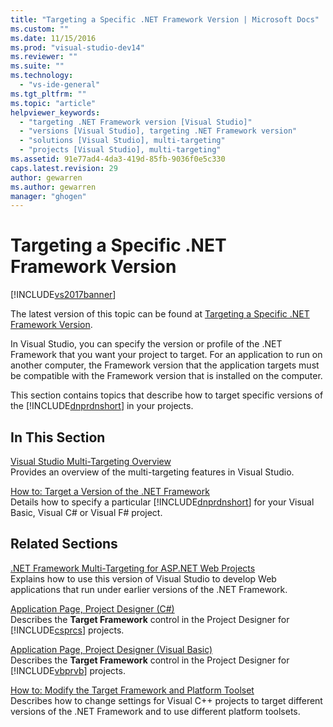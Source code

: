 ```yaml
---
title: "Targeting a Specific .NET Framework Version | Microsoft Docs"
ms.custom: ""
ms.date: 11/15/2016
ms.prod: "visual-studio-dev14"
ms.reviewer: ""
ms.suite: ""
ms.technology: 
  - "vs-ide-general"
ms.tgt_pltfrm: ""
ms.topic: "article"
helpviewer_keywords: 
  - "targeting .NET Framework version [Visual Studio]"
  - "versions [Visual Studio], targeting .NET Framework version"
  - "solutions [Visual Studio], multi-targeting"
  - "projects [Visual Studio], multi-targeting"
ms.assetid: 91e77ad4-4da3-419d-85fb-9036f0e5c330
caps.latest.revision: 29
author: gewarren
ms.author: gewarren
manager: "ghogen"
---
```

# Targeting a Specific .NET Framework Version
[!INCLUDE[vs2017banner](../includes/vs2017banner.md)]

The latest version of this topic can be found at [Targeting a Specific .NET Framework Version](https://docs.microsoft.com/visualstudio/ide/targeting-a-specific-dotnet-framework-version).  
  
In Visual Studio, you can specify the version or profile of the .NET Framework that you want your project to target. For an application to run on another computer, the Framework version that the application targets must be compatible with the Framework version that is installed on the computer.  
  
 This section contains topics that describe how to target specific versions of the [!INCLUDE[dnprdnshort](../includes/dnprdnshort-md.md)] in your projects.  
  
## In This Section  
 [Visual Studio Multi-Targeting Overview](../ide/visual-studio-multi-targeting-overview.md)  
 Provides an overview of the multi-targeting features in Visual Studio.  
  
 [How to: Target a Version of the .NET Framework](../ide/how-to-target-a-version-of-the-dotnet-framework.md)  
 Details how to specify a particular [!INCLUDE[dnprdnshort](../includes/dnprdnshort-md.md)] for your Visual Basic, Visual C# or Visual F# project.  
  
## Related Sections  
 [.NET Framework Multi-Targeting for ASP.NET Web Projects](http://msdn.microsoft.com/library/8b8145a9-62f6-4fc4-8a83-47b0487cbe76)  
 Explains how to use this version of Visual Studio to develop Web applications that run under earlier versions of the .NET Framework.  
  
 [Application Page, Project Designer (C#)](../ide/reference/application-page-project-designer-csharp.md)  
 Describes the **Target Framework** control in the Project Designer for [!INCLUDE[csprcs](../includes/csprcs-md.md)] projects.  
  
 [Application Page, Project Designer (Visual Basic)](../ide/reference/application-page-project-designer-visual-basic.md)  
 Describes the **Target Framework** control in the Project Designer for [!INCLUDE[vbprvb](../includes/vbprvb-md.md)] projects.  
  
 [How to: Modify the Target Framework and Platform Toolset](http://msdn.microsoft.com/library/031b1d54-e6e1-4da7-9868-3e75a87d9ffe)  
 Describes how to change settings for Visual C++ projects to target different versions of the .NET Framework and to use different platform toolsets.



